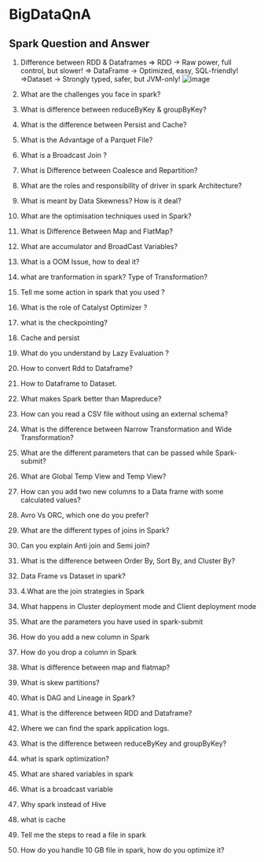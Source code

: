 # BigDataQnA
## Spark Question and Answer
1. Difference between RDD & Dataframes
=> RDD → Raw power, full control, but slower!
=> DataFrame → Optimized, easy, SQL-friendly!
=>Dataset → Strongly typed, safer, but JVM-only!
![image](https://github.com/user-attachments/assets/ad08a5a1-7c99-4ae3-ba1d-a8ab6bfd6519)

2. What are the challenges you face in spark?
3. What is difference between reduceByKey & groupByKey?
4. What is the difference between Persist and Cache?
5. What is the Advantage of a Parquet File?
6. What is a Broadcast Join ?
7. What is Difference between Coalesce and Repartition?
8. What are the roles and responsibility of driver in spark Architecture?
9. What is meant by Data Skewness? How is it deal? 
10. What are the optimisation techniques used in Spark?
11. What is Difference Between Map and FlatMap?
12. What are accumulator and BroadCast Variables?
13. What is a OOM Issue, how to deal it?
14. what are tranformation in spark? Type of Transformation?
15. Tell me some action in spark that you used ?
16. What is the role of Catalyst Optimizer ?
17. what is the checkpointing?
18. Cache and persist
19. What do you understand by Lazy Evaluation ?
20. How to convert Rdd to Dataframe?
21. How to Dataframe to Dataset.
22. What makes Spark better than Mapreduce?
23. How can you read a CSV file without using an external schema?
24. What is the difference between Narrow Transformation and Wide Transformation?
25. What are the different parameters that can be passed while Spark-submit?
26. What are Global Temp View and Temp View?
27. How can you add two new columns to a Data frame with some calculated values?
28. Avro Vs ORC, which one do you prefer?
29. What are the different types of joins in Spark?
30. Can you explain Anti join and Semi join?
31. What is the difference between Order By, Sort By, and Cluster By?
32. Data Frame vs Dataset in spark?
33. 4.What are the join strategies in Spark
34. What happens in Cluster deployment mode and Client deployment mode
35. What are the parameters you have used in spark-submit
36. How do you add a new column in Spark
37. How do you drop a column in Spark
38. What is difference between map and flatmap?
39. What is skew partitions?
40. What is DAG and Lineage in Spark?
41. What is the difference between RDD and Dataframe?
42. Where we can find the spark application logs.
43. What is the difference between reduceByKey and groupByKey?
44. what is spark optimization?
45. What are shared variables in spark
46. What is a broadcast variable
47. Why spark instead of Hive
48. what is cache
49. Tell me the steps to read a file in spark
50. How do you handle 10 GB file in spark, how do you optimize it?
